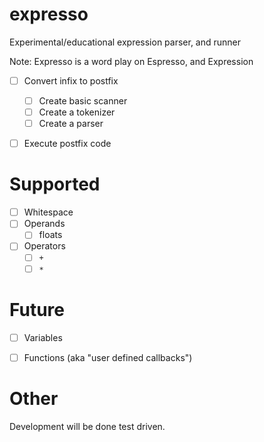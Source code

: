 # expresso
Experimental/educational expression parser, and runner


Note: Expresso is a word play on Espresso, and Expression

- [ ] Convert infix to postfix
	- [ ] Create basic scanner
	- [ ] Create a tokenizer
	- [ ] Create a parser
- [ ] Execute postfix code


# Supported
- [ ] Whitespace
- [ ] Operands
	- [ ] floats

- [ ] Operators
	- [ ] `+`
	- [ ] `*`

# Future
- [ ] Variables
- [ ] Functions (aka "user defined callbacks")


# Other
Development will be done test driven.
